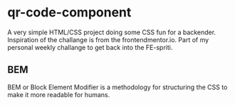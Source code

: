 # qr-code-component
A very simple HTML/CSS project doing some CSS fun for a backender. Inspiration of the challange is from the frontendmentor.io. Part of my personal weekly challange to get back into the FE-spriti.

## BEM
BEM or Block Element Modifier is a methodology for structuring the CSS to make it more readable for humans.
